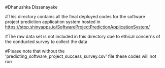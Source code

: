 #Dhanushka Dissanayake

#This directory contains all  the final deployed codes for the software project prediction application system hosted in https://stpp.shinyapps.io/SoftwareProjectPredictionApplicationSystem/

#The raw data set is not included in this directory due to ethical concerns of the conducted survey to collect the data

#Please note that without the 'predicting_software_project_success_survey.csv' file these codes will not run

